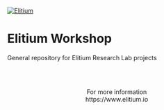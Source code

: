 <a href="https://www.elitium.io/wp-content/uploads/2018/12/logo-1.png" target="_blank"><img src="https://www.elitium.io/wp-content/uploads/2018/12/logo-1.png" border="0" alt="Elitium"></a>


# Elitium Workshop

General repository for Elitium Research Lab projects

<br>
<br>

<p align="center">For more information<br>
https://www.elitium.io</p>
